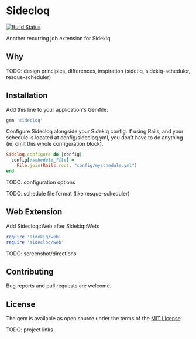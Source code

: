 # Sidecloq

[![Build Status](https://travis-ci.org/mattyr/sidecloq.svg)](https://travis-ci.org/mattyr/sidecloq)

Another recurring job extension for Sidekiq.

## Why

TODO: design principles, differences, inspiration (sidetiq,
sidekiq-scheduler, resque-scheduler)

## Installation

Add this line to your application's Gemfile:

```ruby
gem 'sidecloq'
```

Configure Sidecloq alongside your Sidekiq config.  If using Rails, and
your schedule is located at config/sidecloq.yml, you don't have to do
anything (ie, omit this whole configuration block).

```ruby
Sidcloq.configure do |config|
  config[:schedule_file] =
    File.join(Rails.root, "config/myschedule.yml")
end
```

TODO: configuration options

TODO: schedule file format (like resque-scheduler)

## Web Extension

Add Sidecloq::Web after Sidekiq::Web:

```ruby
require 'sidekiq/web'
require 'sidecloq/web'
```

TODO: screenshot/directions

## Contributing

Bug reports and pull requests are welcome.

## License

The gem is available as open source under the terms of the [MIT License](http://opensource.org/licenses/MIT).

TODO: project links
